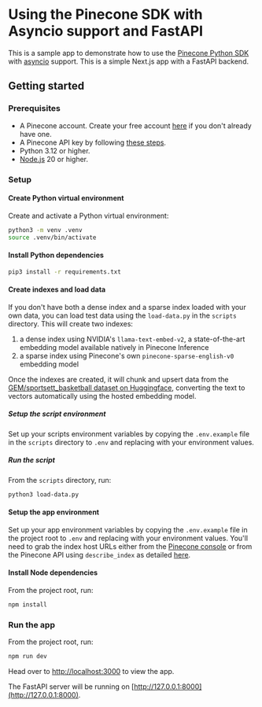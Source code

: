 # Using the Pinecone SDK with Asyncio support and FastAPI

This is a sample app to demonstrate how to use the [Pinecone Python SDK](https://docs.pinecone.io/reference/python-sdk) with [asyncio](https://docs.python.org/3/library/asyncio.html) support. This is a simple Next.js app with a FastAPI backend.

## Getting started

### Prerequisites

- A Pinecone account. Create your free account [here](https://app.pinecone.io/?sessionType=signup) if you don't already have one.
- A Pinecone API key by following [these steps](https://docs.pinecone.io/guides/projects/manage-api-keys#create-an-api-key).
- Python 3.12 or higher.
- [Node.js](https://nodejs.org/) 20 or higher.

### Setup

#### Create Python virtual environment

Create and activate a Python virtual environment:

```bash
python3 -m venv .venv
source .venv/bin/activate
```

#### Install Python dependencies

```bash
pip3 install -r requirements.txt
```

#### Create indexes and load data

If you don't have both a dense index and a sparse index loaded with your own data, you can load test data using the `load-data.py` in the `scripts` directory. This will create two indexes:

1. a dense index using NVIDIA's `llama-text-embed-v2`, a state-of-the-art embedding model available natively in Pinecone Inference
2. a sparse index using Pinecone's own `pinecone-sparse-english-v0` embedding model

Once the indexes are created, it will chunk and upsert data from the [GEM/sportsett_basketball dataset on Huggingface](https://huggingface.co/datasets/GEM/sportsett_basketball/viewer/default/test), converting the text to vectors automatically using the hosted embedding model.

##### Setup the script environment

Set up your scripts environment variables by copying the `.env.example` file in the `scripts` directory to `.env` and replacing with your environment values.

##### Run the script

From the `scripts` directory, run:

```bash
python3 load-data.py
```

#### Setup the app environment

Set up your app environment variables by copying the `.env.example` file in the project root to `.env` and replacing with your environment values. You'll need to grab the index host URLs either from the [Pinecone console](https://app.pinecone.io/organizations/-/projects/-/indexes) or from the Pinecone API using `describe_index` as detailed [here](https://docs.pinecone.io/guides/data/target-an-index).

#### Install Node dependencies

From the project root, run:

```bash
npm install
```

### Run the app

From the project root, run:

```bash
npm run dev
```

Head over to [http://localhost:3000](http://localhost:3000) to view the app.

The FastAPI server will be running on [http://127.0.0.1:8000](http://127.0.0.1:8000).

